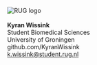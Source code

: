 ![RUG logo](https://www.rug.nl/about-ug/practical-matters/huisstijl/huisstijl-basiselementen/images/rugr_logonl_rood_rgb-web.png)<br><br>
**Kyran Wissink**<br>Student Biomedical Sciences<br>University of Groningen<br>github.com/KyranWissink<br>k.wissink@student.rug.nl
